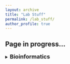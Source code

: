 ```yaml
---
layout: archive
title: "Lab Stuff"
permalink: /lab_stuff/
author_profile: true
---
```


<h2>Page in progress...</h2>

<!--Notes:
bioinformatics:
    - alice documentation
    - how to set up a github profile
    - how to upload data to NCBI
    - snakemake

paper writing:
    - overleaf

General project management:
    - gannt chart
    - google scholar alerts
    -->

<details>
  <summary> <b><font size="+1">Bioinformatics</font></b> </summary>

  <p><a href="https://modernstatisticswithr.com/index.html?s=09">Beginner's guide to R</a> - full walkthrough from installation, data handling and graphs to simple models.</p>

  <p><a href="https://alice-docs.le.ac.uk">Guide to ALICE</a> - this is the UoL high performance computing system.</p>

  <p><a href="https://broadinstitute.github.io/2019_scWorkshop/">scRNA-Seq analysis</a> - this is a little old now (2019) but a good palce to start.</p>

</details>